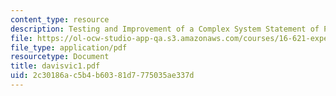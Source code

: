 ```yaml
---
content_type: resource
description: Testing and Improvement of a Complex System Statement of Project
file: https://ol-ocw-studio-app-qa.s3.amazonaws.com/courses/16-621-experimental-projects-i-spring-2003/2c30186ac5b4b60381d7775035ae337d_davisvic1.pdf
file_type: application/pdf
resourcetype: Document
title: davisvic1.pdf
uid: 2c30186a-c5b4-b603-81d7-775035ae337d
---
```

